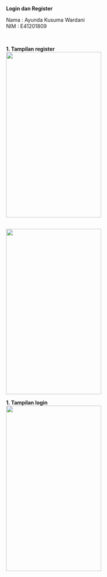 **Login dan Register**

Nama : Ayunda Kusuma Wardani <br/>
NIM  : E41201809<br/>

<br/>

<b>1. Tampilan register</b> <br/>
<img src="https://user-images.githubusercontent.com/47249108/142725417-067e25a2-0b1f-44b9-a313-13290aa0d714.png" width="260" height="450">

<br/>
<img src="https://user-images.githubusercontent.com/47249108/142725418-b61f8a01-43ad-4391-bb4f-77fc075554e8.png" width="260" height="450">


<b>1. Tampilan login</b> <br/>
<img src="https://user-images.githubusercontent.com/47249108/142725416-50b57ae0-fc10-42cb-ae13-793bd19ab417.png" width="260" height="450">


